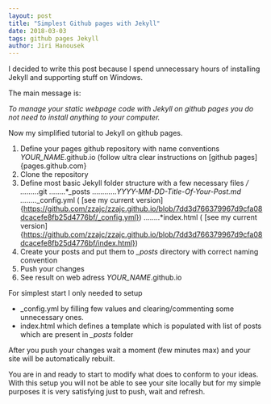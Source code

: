 ```yaml
---
layout: post
title: "Simplest Github pages with Jekyll"
date: 2018-03-03
tags: github pages Jekyll
author: Jiri Hanousek
---
```


I decided to write this post because I spend unnecessary hours of installing Jekyll and supporting stuff on Windows. 

The main message is:

*To manage your static webpage code with Jekyll on github pages you do not need to install anything to your computer.*

Now my simplified tutorial to Jekyll on github pages. 

1. Define your pages github repository with name conventions *YOUR_NAME*.github.io (follow ultra clear instructions on [github pages]{pages.github.com}
2. Clone the repository
3. Define most basic Jekyll folder structure with a few necessary files
    */
........*.git
........*_posts
............*YYYY-MM-DD-Title-Of-Your-Post.md
........*_config.yml  ( [see my current version]{https://github.com/zzajc/zzajc.github.io/blob/7dd3d766379967d9cfa08dcacefe8fb25d4776bf/_config.yml})
........*index.html  ( [see my current version]{https://github.com/zzajc/zzajc.github.io/blob/7dd3d766379967d9cfa08dcacefe8fb25d4776bf/index.html})
4. Create your posts and put them to *_posts* directory with correct naming convention
5. Push your changes
6. See result on web adress *YOUR_NAME*.github.io

For simplest start I only needed to setup
* _config.yml by filling few values and clearing/commenting some unnecessary ones.
* index.html which defines a template which is populated with list of posts which are present in *_posts* folder

After you push your changes wait a moment (few minutes max) and your site will be automatically rebuilt.

You are in and ready to start to modify what does to conform to your ideas. With this setup you will not be able to
see your site locally but for my simple purposes it is very satisfying just to push, wait and refresh.

